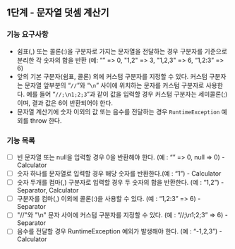 ## 1단계 - 문자열 덧셈 계산기

###  기능 요구사항
- 쉼표(,) 또는 콜론(:)을 구분자로 가지는 문자열을 전달하는 경우 구분자를 기준으로 분리한 각 숫자의 합을 반환 (예: “” => 0, "1,2" => 3, "1,2,3" => 6, “1,2:3” => 6)
- 앞의 기본 구분자(쉼표, 콜론) 외에 커스텀 구분자를 지정할 수 있다. 커스텀 구분자는 문자열 앞부분의 “`//`”와 “`\n`” 사이에 위치하는 문자를 커스텀 구분자로 사용한다. 예를 들어 “`//;\n1;2;3`”과 같이 값을 입력할 경우 커스텀 구분자는 세미콜론(;)이며, 결과 값은 6이 반환되어야 한다.
- 문자열 계산기에 숫자 이외의 값 또는 음수를 전달하는 경우 `RuntimeException` 예외를 throw 한다.

###  기능 목록
- [ ] 빈 문자열 또는 null을 입력할 경우 0을 반환해야 한다. (예 : “” => 0, null => 0) - Calculator
- [ ] 숫자 하나를 문자열로 입력할 경우 해당 숫자를 반환한다.(예 : “1”) - Calculator
- [ ] 숫자 두개를 컴마(,) 구분자로 입력할 경우 두 숫자의 합을 반환한다. (예 : “1,2”) - Separator, Calculator
- [ ] 구분자를 컴마(,) 이외에 콜론(:)을 사용할 수 있다. (예 : “1,2:3” => 6) - Separator
- [ ] "//"와 "\n" 문자 사이에 커스텀 구분자를 지정할 수 있다. (예 : “//;\n1;2;3” => 6) - Separator
- [ ] 음수를 전달할 경우 RuntimeException 예외가 발생해야 한다. (예 : “-1,2,3”) - Calculator